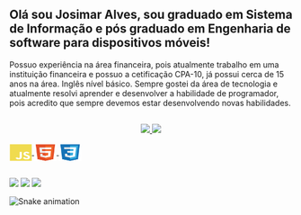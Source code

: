 ## Olá sou Josimar Alves, sou graduado em Sistema de Informação e pós graduado em Engenharia de software para dispositivos móveis!
Possuo experiência na área financeira, pois atualmente trabalho em uma instituição financeira e possuo a cetificação CPA-10, já possui cerca de 15 anos na área.
Inglês nível básico.
Sempre gostei da área de tecnologia e atualmente resolvi aprender e desenvolver a habilidade de programador, pois acredito que sempre devemos estar desenvolvendo novas habilidades.

##

<div align="center">
  <a href="https://github.com/josimar1628">
  <img height="100em" src="https://github-readme-stats.vercel.app/api?username=josimar1628&show_icons=true&theme=tokyonight&include_all_commits=true&count_private=true"/>
  <img height="100em" src="https://github-readme-stats.vercel.app/api/top-langs/?username=josimar1628&layout=compact&langs_count=7&theme=tokyonight"/>
</div>
<div style="display: inline_block"><br>
  <img align="center" alt="jdev-Js" height="30" width="40" src="https://raw.githubusercontent.com/devicons/devicon/master/icons/javascript/javascript-plain.svg">
  <img align="center" alt="jdev-HTML" height="30" width="40" src="https://raw.githubusercontent.com/devicons/devicon/master/icons/html5/html5-original.svg">
  <img align="center" alt="jdev-CSS" height="30" width="40" src="https://raw.githubusercontent.com/devicons/devicon/master/icons/css3/css3-original.svg">
</div>
  
  ##
 
<div> 
    <a href="https://instagram.com/josimaralvesbispo" target="_blank"><img src="https://img.shields.io/badge/-Instagram-%23E4405F?style=for-the-badge&logo=instagram&logoColor=white" target="_blank"></a>
 	  <a href = "mailto:josimar.ab@gmail.com"><img src="https://img.shields.io/badge/Gmail-D14836?style=for-the-badge&logo=gmail&logoColor=white" target="_blank"></a>
    <a href="https://www.linkedin.com/in/josimar-jdev" target="_blank"><img src="https://img.shields.io/badge/-LinkedIn-%230077B5?style=for-the-badge&logo=linkedin&logoColor=white" target="_blank"></a> 
 
  ![Snake animation](https://github.com/josimar1628/josimar1628/blob/output/github-contribution-grid-snake.svg)
 
</div>
